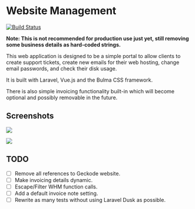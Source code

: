 # Website Management

[![Build Status](https://travis-ci.org/jeffory/Website-Management.svg?branch=master)](https://travis-ci.org/jeffory/Website-Management)

**Note: This is not recommended for production use just yet, still removing some business
details as hard-coded strings.**

This web application is designed to be a simple portal to allow clients to create support
tickets, create new emails for their web hosting, change email passwords, and check their
disk usage.

It is built with Laravel, Vue.js and the Bulma CSS framework.

There is also simple invoicing functionality built-in which will become optional and possibly
removable in the future.

## Screenshots

![](http://keithmcgahey.com/images/geckode/geckode-01.jpg)

![](http://keithmcgahey.com/images/geckode/geckode-03.jpg)

## TODO

- [ ] Remove all references to Geckode website.
- [ ] Make invoicing details dynamic.
- [ ] Escape/Filter WHM function calls.
- [ ] Add a default invoice note setting.
- [ ] Rewrite as many tests without using Laravel Dusk as possible.
